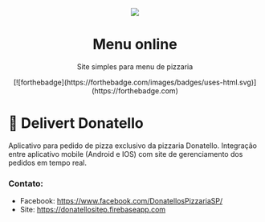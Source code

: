 <p align="center">
  <img src="https://media.giphy.com/media/Jd7xWCnE6j6KY/giphy.gif"/>
  <h1 align="center"> Menu online </h1>
  <p align="center"> Site simples para menu de pizzaria </p>
</p>

<p align="center">
  [![forthebadge](https://forthebadge.com/images/badges/uses-html.svg)](https://forthebadge.com)
</p>


# :pizza: Delivert Donatello
Aplicativo para pedido de pizza exclusivo da pizzaria Donatello.
Integração entre aplicativo mobile (Android e IOS) com site de gerenciamento dos pedidos em tempo real.
 
### Contato:
* Facebook: https://www.facebook.com/DonatellosPizzariaSP/
* Site: https://donatellositep.firebaseapp.com



